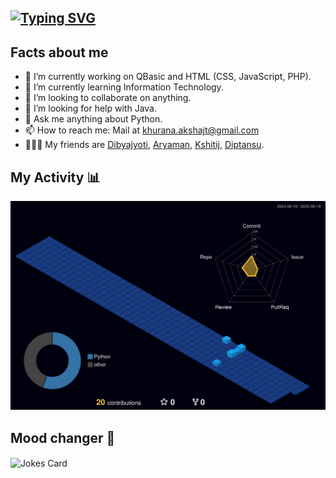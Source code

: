 ## <a href="https://git.io/typing-svg"><img src="https://readme-typing-svg.demolab.com?font=Fira+Code&size=22&duration=4500&pause=100&multiline=true&width=435&height=100&lines=Hi!+I+am+MrA-100.+%F0%9F%91%8B;I+am+a+coder%2C+innovative+thinker+and+reader." alt="Typing SVG" /></a>

## Facts about me
- 🔭 I’m currently working on QBasic and HTML (CSS, JavaScript, PHP).
- 🌱 I’m currently learning Information Technology.
- 👯 I’m looking to collaborate on anything.
- 🤔 I’m looking for help with Java.
- 💬 Ask me anything about Python.
- 📫 How to reach me: Mail at khurana.akshajt@gmail.com
- 🧑‍🤝‍🧑 My friends are <a href="https://github.com/DibyajyotiBiswal57"> Dibyajyoti</a>, <a href="https://github.com/albert-hawkins-heisenberg"> Aryaman</a>, <a href="https://github.com/UnderRatedCoder05"> Kshitij</a>, <a href="https://github.com/dsdoescreative"> Diptansu</a>.

## My Activity 📊
<img src = "profile-3d-contrib/profile-night-view.svg">

## Mood changer 🤣
<img src="https://readme-jokes.vercel.app/api" alt="Jokes Card" align="center" />
